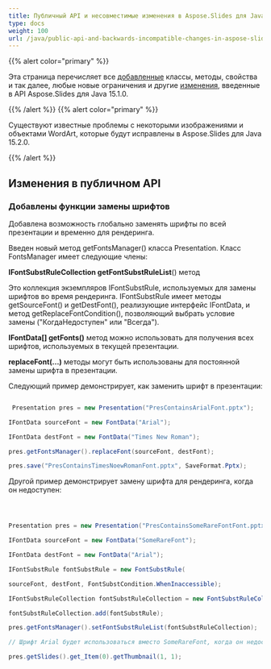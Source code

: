 ```yaml
---
title: Публичный API и несовместимые изменения в Aspose.Slides для Java 15.1.0
type: docs
weight: 100
url: /java/public-api-and-backwards-incompatible-changes-in-aspose-slides-for-java-15-1-0/
---
```


{{% alert color="primary" %}} 

Эта страница перечисляет все [добавленные](/slides/java/public-api-and-backwards-incompatible-changes-in-aspose-slides-for-java-15-1-0/) классы, методы, свойства и так далее, любые новые ограничения и другие [изменения](/slides/java/public-api-and-backwards-incompatible-changes-in-aspose-slides-for-java-15-1-0/), введенные в API Aspose.Slides для Java 15.1.0.

{{% /alert %}} {{% alert color="primary" %}} 

Существуют известные проблемы с некоторыми изображениями и объектами WordArt, которые будут исправлены в Aspose.Slides для Java 15.2.0.

{{% /alert %}} 
## **Изменения в публичном API**
### **Добавлены функции замены шрифтов**
Добавлена возможность глобально заменять шрифты по всей презентации и временно для рендеринга.

Введен новый метод getFontsManager() класса Presentation. Класс FontsManager имеет следующие члены:

**IFontSubstRuleCollection getFontSubstRuleList**() метод

Это коллекция экземпляров IFontSubstRule, используемых для замены шрифтов во время рендеринга. IFontSubstRule имеет методы getSourceFont() и getDestFont(), реализующие интерфейс IFontData, и метод getReplaceFontCondition(), позволяющий выбрать условие замены ("КогдаНедоступен" или "Всегда").

**IFontData[] getFonts()** метод можно использовать для получения всех шрифтов, используемых в текущей презентации.

**replaceFont(...)** методы могут быть использованы для постоянной замены шрифта в презентации. 

Следующий пример демонстрирует, как заменить шрифт в презентации:

``` java

 Presentation pres = new Presentation("PresContainsArialFont.pptx");

IFontData sourceFont = new FontData("Arial");

IFontData destFont = new FontData("Times New Roman");

pres.getFontsManager().replaceFont(sourceFont, destFont);

pres.save("PresContainsTimesNoewRomanFont.pptx", SaveFormat.Pptx);

```

Другой пример демонстрирует замену шрифта для рендеринга, когда он недоступен:

``` java



Presentation pres = new Presentation("PresContainsSomeRareFontFont.pptx");

IFontData sourceFont = new FontData("SomeRareFont");

IFontData destFont = new FontData("Arial");

IFontSubstRule fontSubstRule = new FontSubstRule(

sourceFont, destFont, FontSubstCondition.WhenInaccessible);

IFontSubstRuleCollection fontSubstRuleCollection = new FontSubstRuleCollection();

fontSubstRuleCollection.add(fontSubstRule);

pres.getFontsManager().setFontSubstRuleList(fontSubstRuleCollection);

// Шрифт Arial будет использоваться вместо SomeRareFont, когда он недоступен

pres.getSlides().get_Item(0).getThumbnail(1, 1);

```